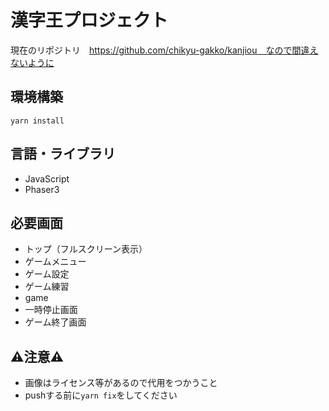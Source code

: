 # 漢字王プロジェクト

現在のリポジトリ　https://github.com/chikyu-gakko/kanjiou　なので間違えないように

## 環境構築

```shell
yarn install
```

## 言語・ライブラリ

- JavaScript
- Phaser3

## 必要画面

- トップ（フルスクリーン表示）
- ゲームメニュー
- ゲーム設定
- ゲーム練習
- game
- 一時停止画面
- ゲーム終了画面

## ⚠️注意⚠️

- 画像はライセンス等があるので代用をつかうこと
- pushする前に`yarn fix`をしてください
